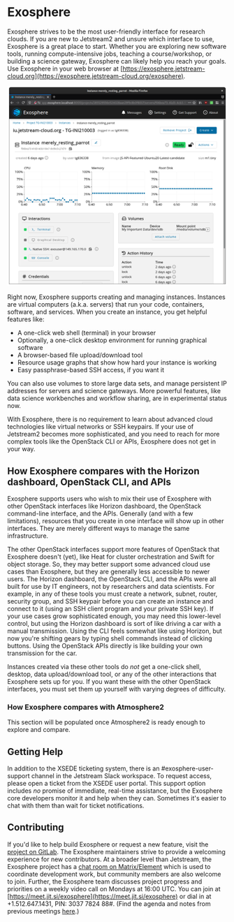 # Exosphere

Exosphere strives to be the most user-friendly interface for research clouds. If you are new to Jetstream2 and unsure which interface to use, Exosphere is a great place to start. Whether you are exploring new software tools, running compute-intensive jobs, teaching a course/workshop, or building a science gateway, Exosphere can likely help you reach your goals. Use Exosphere in your web browser at [https://exosphere.jetstream-cloud.org](https://exosphere.jetstream-cloud.org/exosphere).

![Exosphere screenshot](../../images/exo-screenshot.png)

Right now, Exosphere supports creating and managing instances. Instances are virtual computers (a.k.a. servers) that run your code, containers, software, and services. When you create an instance, you get helpful features like:

- A one-click web shell (terminal) in your browser
- Optionally, a one-click desktop environment for running graphical software
- A browser-based file upload/download tool
- Resource usage graphs that show how hard your instance is working
- Easy passphrase-based SSH access, if you want it

You can also use volumes to store large data sets, and manage persistent IP addresses for servers and science gateways. More powerful features, like data science workbenches and workflow sharing, are in experimental status now.

With Exosphere, there is no requirement to learn about advanced cloud technologies like virtual networks or SSH keypairs. If your use of Jetstream2 becomes more sophisticated, and you need to reach for more complex tools like the OpenStack CLI or APIs, Exosphere does not get in your way.

## How Exosphere compares with the Horizon dashboard, OpenStack CLI, and APIs

Exosphere supports users who wish to mix their use of Exosphere with other OpenStack interfaces like Horizon dashboard, the OpenStack command-line interface, and the APIs. Generally (and with a few limitations), resources that you create in one interface will show up in other interfaces. They are merely different ways to manage the same infrastructure.

The other OpenStack interfaces support more features of OpenStack that Exosphere doesn't (yet), like Heat for cluster orchestration and Swift for object storage. So, they may better support some advanced cloud use cases than Exosphere, but they are generally less accessible to newer users. The Horizon dashboard, the OpenStack CLI, and the APIs were all built for use by IT engineers, not by researchers and data scientists. For example, in any of these tools you must create a network, subnet, router, security group, and SSH keypair before you can create an instance and connect to it (using an SSH client program and your private SSH key). If your use cases grow sophisticated enough, you may need this lower-level control, but using the Horizon dashboard is sort of like driving a car with a manual transmission. Using the CLI feels somewhat like using Horizon, but now you're shifting gears by typing shell commands instead of clicking buttons. Using the OpenStack APIs directly is like building your own transmission for the car.

Instances created via these other tools do _not_ get a one-click shell, desktop, data upload/download tool, or any of the other interactions that Exosphere sets up for you. If you want these with the other OpenStack interfaces, you must set them up yourself with varying degrees of difficulty.

### How Exosphere compares with Atmosphere2

This section will be populated once Atmosphere2 is ready enough to explore and compare.

## Getting Help

In addition to the XSEDE ticketing system, there is an #exosphere-user-support channel in the Jetstream Slack workspace. To request access, please open a ticket from the XSEDE user portal. This support option includes _no_ promise of immediate, real-time assistance, but the Exosphere core developers monitor it and help when they can. Sometimes it's easier to chat with them than wait for ticket notifications.

## Contributing

If you'd like to help build Exosphere or request a new feature, visit the [project on GitLab](https://gitlab.com/exosphere/exosphere). The Exosphere maintainers strive to provide a welcoming experience for new contributors. At a broader level than Jetstream, the Exosphere project has a [chat room on Matrix/Element](https://riot.im/app/#/room/#exosphere:matrix.org) which is used to coordinate development work, but community members are also welcome to join. Further, the Exosphere team discusses project progress and priorities on a weekly video call on Mondays at 16:00 UTC. You can join at [https://meet.jit.si/exosphere](https://meet.jit.si/exosphere) or dial in at +1.512.647.1431, PIN: 3037 7824 88#. (Find the agenda and notes from previous meetings [here](https://c-mart.sandcats.io/shared/wfRsWBVmJZ3maUn7HMFqNj_MR_Bzy1vob9CzWu1n7QI).)
